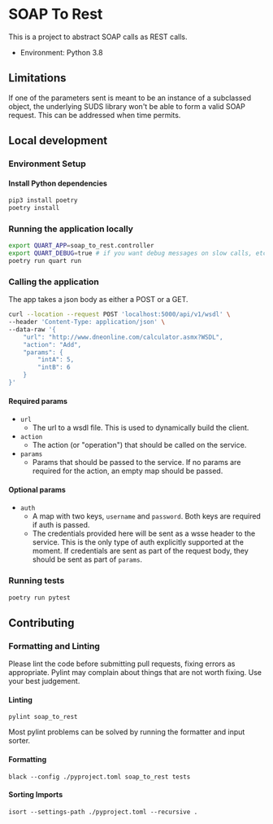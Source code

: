 # SOAP To Rest
This is a project to abstract SOAP calls as REST calls.

- Environment: Python 3.8

## Limitations
If one of the parameters sent is meant to be an instance of a subclassed object, the underlying SUDS library won't be able to form a valid SOAP request. This can be addressed when time permits.

## Local development
### Environment Setup
#### Install Python dependencies
```bash
pip3 install poetry
poetry install
```

### Running the application locally
```bash
export QUART_APP=soap_to_rest.controller
export QUART_DEBUG=true # if you want debug messages on slow calls, etc.
poetry run quart run
```

### Calling the application
The app takes a json body as either a POST or a GET.

```bash
curl --location --request POST 'localhost:5000/api/v1/wsdl' \
--header 'Content-Type: application/json' \
--data-raw '{
    "url": "http://www.dneonline.com/calculator.asmx?WSDL",
    "action": "Add",
    "params": {
        "intA": 5,
        "intB": 6
    }
}'
```

#### Required params

+ `url`
    + The url to a wsdl file. This is used to dynamically build the client.
+ `action`
    + The action (or "operation") that should be called on the service.
+ `params`
    + Params that should be passed to the service. If no params are required for the action, an empty map should be passed.

#### Optional params
+ `auth`
    + A map with two keys, `username` and `password`. Both keys are required if auth is passed.
    + The credentials provided here will be sent as a wsse header to the service. This is the only type of auth explicitly supported at the moment. If credentials are sent as part of the request body, they should be sent as part of `params`.

### Running tests
```bash
poetry run pytest
```

## Contributing

### Formatting and Linting
Please lint the code before submitting pull requests, fixing errors as appropriate. Pylint may complain about things that are not worth fixing. Use your best judgement.

#### Linting
```pylint soap_to_rest```

Most pylint problems can be solved by running the formatter and input sorter.

#### Formatting
```black --config ./pyproject.toml soap_to_rest tests```

#### Sorting Imports
```isort --settings-path ./pyproject.toml --recursive .```